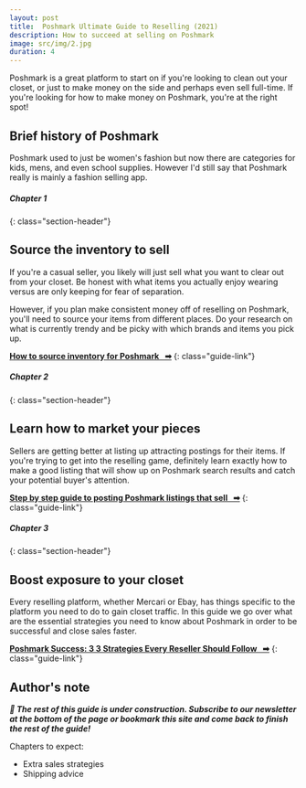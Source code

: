 ```yaml
---
layout: post
title:  Poshmark Ultimate Guide to Reselling (2021)
description: How to succeed at selling on Poshmark
image: src/img/2.jpg
duration: 4
---
```


Poshmark is a great platform to start on if you're looking to clean out your closet, or just to make money on the side and perhaps even sell full-time. If you're looking for how to make money on Poshmark, you're at the right spot!

<!-- **Author's Note:** There is literally *so* much to talk about that I've included links under each section for more in-depth explanations. I suggest reading through this guide first and then reading the other guides afterward to learn more. -->


## Brief history of Poshmark

Poshmark used to just be women's fashion but now there are categories for kids, mens, and even school supplies. However I'd still say that Poshmark really is mainly a fashion selling app. 


##### Chapter 1
{: class="section-header"}
## Source the inventory to sell

If you're a casual seller, you likely will just sell what you want to clear out from your closet. Be honest with what items you actually enjoy wearing versus are only keeping for fear of separation.

However, if you plan make consistent money off of reselling on Poshmark, you'll need to source your items from different places. Do your research on what is currently trendy and be picky with which brands and items you pick up.

**[How to source inventory for Poshmark &nbsp; &#10145;]( {{base_url}}/guides/source-inventory )**
{: class="guide-link"}

##### Chapter 2
{: class="section-header"}
## Learn how to market your pieces

Sellers are getting better at listing up attracting postings for their items. If you're trying to get into the reselling game, definitely learn exactly how to make a good listing that will show up on Poshmark search results and catch your potential buyer's attention.

**[Step by step guide to posting Poshmark listings that sell &nbsp; &#10145;]( {{base_url}}/guides/list-on-poshmark )**
{: class="guide-link"}

##### Chapter 3
{: class="section-header"}
## Boost exposure to your closet

Every reselling platform, whether Mercari or Ebay, has things specific to the platform you need to do to gain closet traffic. In this guide we go over what are the essential strategies you need to know about Poshmark in order to be successful and close sales faster.

**[Poshmark Success: 3 3 Strategies Every Reseller Should Follow &nbsp; &#10145;]( {{base_url}}/guides/list-on-poshmark )**
{: class="guide-link"}


## Author's note
***🚧  The rest of this guide is under construction. Subscribe to our newsletter at the bottom of the page or bookmark this site and come back to finish the rest of the guide!***

Chapters to expect:
+  Extra sales strategies
+  Shipping advice
